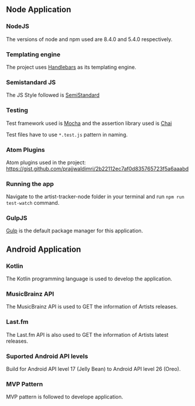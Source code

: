 ## Node Application

### NodeJS

The versions of node and npm used are 8.4.0 and 5.4.0 respectively.

### Templating engine

The project uses [Handlebars](https://handlebarsjs.com) as its templating engine.

### Semistandard JS

The JS Style followed is [SemiStandard](https://github.com/Flet/semistandard)

### Testing

Test framework used is [Mocha](https://mochajs.org) and the assertion library used is [Chai](http://chaijs.com/)

Test files have to use `*.test.js` pattern in naming.

### Atom Plugins

Atom plugins used in the project:
<https://gist.github.com/prajjwaldimri/2b22112ec7af0d835765723f5a6aaabd>

### Running the app

Navigate to the artist-tracker-node folder in your terminal and run `npm run test-watch` command.

### GulpJS

[Gulp](https://gulpjs.com/) is the default package manager for this application.

## Android Application

### Kotlin

The Kotlin programming language  is used to develop the application.

### MusicBrainz API

The MusicBrainz API is used to GET the information of Artists releases.

### Last.fm

The Last.fm API is also used to GET the information of Artists latest releases.

### Suported Android API levels

Build for Android API level 17 (Jelly Bean) to Android API level 26 (Oreo).

### MVP Pattern

MVP pattern is followed to develope application.
